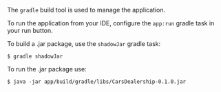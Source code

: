 The `gradle` build tool is used to manage the application.

To run the application from your IDE, configure the `app:run` gradle task in your run button.

To build a .jar package, use the `shadowJar` gradle task:

```
$ gradle shadowJar
```

To run the .jar package use:

```
$ java -jar app/build/gradle/libs/CarsDealership-0.1.0.jar
```
